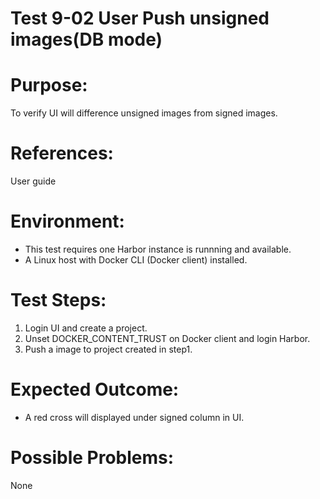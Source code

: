 Test 9-02 User Push unsigned images(DB mode)
=======

# Purpose:

To verify UI will difference unsigned images from signed images.

# References:
User guide

# Environment:

* This test requires one Harbor instance is runnning and available.
* A Linux host with Docker CLI (Docker client) installed.

# Test Steps:

1. Login UI and create a project.
2. Unset DOCKER_CONTENT_TRUST on Docker client and login Harbor.
3. Push a image to project created in step1.

# Expected Outcome:

* A red cross will displayed under signed column in UI.

# Possible Problems:
None
